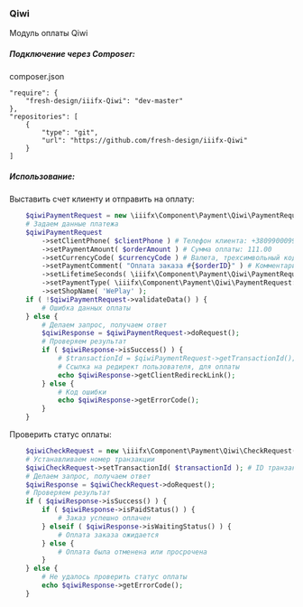### Qiwi

Модуль оплаты Qiwi

##### Подключение через Composer:

composer.json

    "require": {
        "fresh-design/iiifx-Qiwi": "dev-master"
    },
    "repositories": [
        {
            "type": "git",
            "url": "https://github.com/fresh-design/iiifx-Qiwi"
        }
    ]


##### Использование:

Выставить счет клиенту и отправить на оплату:

```php
    $qiwiPaymentRequest = new \iiifx\Component\Payment\Qiwi\PaymentRequest( $shopId, $apiId, $apiPassword );
    # Задаем данные платежа
    $qiwiPaymentRequest
        ->setClientPhone( $clientPhone ) # Телефон клиента: +380990009900
        ->setPaymentAmount( $orderAmount ) # Сумма оплаты: 111.00
        ->setCurrencyCode( $currencyCode ) # Валюта, трехсимвольный код ISO4217: RUB
        ->setPaymentComment( "Оплата заказа #{$orderID}" ) # Комментарий к оплате
        ->setLifetimeSeconds( \iiifx\Component\Payment\Qiwi\PaymentRequest::LifetimeSeconds_OneDay ) # Время жизни счета, в секундах
        ->setPaymentType( \iiifx\Component\Payment\Qiwi\PaymentRequest::PaymentType_Any ) # Тип оплаты
        ->setShopName( 'WePlay' );
    if ( !$qiwiPaymentRequest->validateData() ) {
        # Ошибка данных оплаты
    } else {
        # Делаем запрос, получаем ответ
        $qiwiResponse = $qiwiPaymentRequest->doRequest();
        # Проверяем результат
        if ( $qiwiResponse->isSuccess() ) {
            # $transactionId = $qiwiPaymentRequest->getTransactionId();
            # Ссылка на редирект пользователя, для оплаты
            echo $qiwiResponse->getClientRedireckLink();
        } else {
            # Код ошибки
            echo $qiwiResponse->getErrorCode();
        }
    }
```

Проверить статус оплаты:

```php
    $qiwiCheckRequest = new \iiifx\Component\Payment\Qiwi\CheckRequest( $shopId, $apiId, $apiPassword );
    # Устанавливаем номер транзакции
    $qiwiCheckRequest->setTransactionId( $transactionId ); # ID транзакции, который был сохранен в момент создания счета
    # Делаем запрос, получаем ответ
    $qiwiResponse = $qiwiCheckRequest->doRequest();
    # Проверяем результат
    if ( $qiwiResponse->isSuccess() ) {
        if ( $qiwiResponse->isPaidStatus() ) {
            # Заказ успешно оплачен
        } elseif ( $qiwiResponse->isWaitingStatus() ) {
            # Оплата заказа ожидается
        } else {
            # Оплата была отменена или просрочена
        }
    } else {
        # Не удалось проверить статус оплаты
        echo $qiwiResponse->getErrorCode();
    }
```
